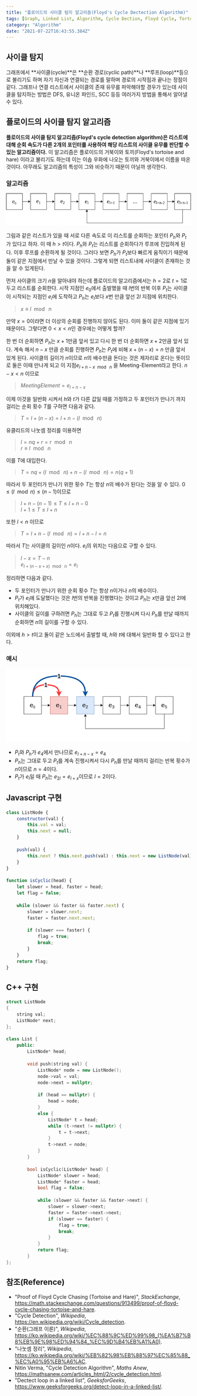 ```yaml
---
title: "플로이드의 사이클 탐지 알고리즘(Floyd's Cycle Dectection Algorithm)"
tags: [Graph, Linked List, Algorithm, Cycle Dection, Floyd Cycle, Tortoise and Hare]
category: "Algorithm"
date: "2021-07-22T16:43:55.384Z"
---
```


## 사이클 탐지

그래프에서 **사이클(cycle)**은 **순환 경로(cyclic path)**나 **루프(loop)**등으로 불리기도 하며 자기 자신과 연결되는 경로를 말하며 경로의 시작점과 끝나는 정점이 같다. 그래프나 연결 리스트에서 사이클의 존재 유무를 파악해야할 경우가 있는데 사이클을 탐지하는 방법은 DFS, 유니온 파인드, SCC 등등 여러가지 방법을 통해서 알아낼 수 있다.

## 플로이드의 사이클 탐지 알고리즘

**플로이드의 사이클 탐지 알고리즘(Floyd's cycle detection algorithm)은 리스트에 대해 순회 속도가 다른 2개의 포인터를 사용하여 해당 리스트의 사이클 유무를 판단할 수 있는 알고리즘이다.** 이 알고리즘은 플로이드의 거북이와 토끼(Floyd's tortoise and hare) 이라고 불리기도 하는데 이는 이솝 우화에 나오는 토끼와 거북이에서 이름을 따온 것이다. 아무래도 알고리즘의 특성이 그와 비슷하기 때문이 아닐까 생각한다.

### 알고리즘

![Cycle](cycle01.png)

그림과 같은 리스트가 있을 때 서로 다른 속도로 이 리스트를 순회하는 포인터 $P_h$와 $P_t$가 있다고 하자. 이 때 $h > t$이다. $P_h$와 $P_t$는 리스트를 순회하다가 루프에 진입하게 된다. 이후 루프를 순환하게 될 것이다. 그러다 보면 $P_h$가 $P_t$보다 빠르게 움직이기 때문에 둘이 같은 지점에서 만날 수 있을 것이다. 그렇게 되면 리스트내에 사이클이 존재하는 것을 알 수 있게된다.

먼저 사이클의 크기 $n$을 알아내야 하는데 플로이드의 알고리즘에서는 $h = 2$로 $t = 1$로 두고 리스트를 순회한다. 시작 지점인 $e_0$에서 출발했을 때 $l$번의 반복 이후 $P_t$는 사이클이 시작되는 지점인 $e_l$에 도착하고 $P_h$는 $e_l$보다 $x$번 만큼 앞선 $2l$ 지점에 위치한다.

> $x \equiv l \mod\ n$

만약 $x = 0$이라면 더 이상의 순회를 진행하지 않아도 된다. 이미 둘이 같은 지점에 있기 때문이다. 그렇다면 $0 < x < n$인 경우에는 어떻게 할까?

 한 번 더 순회하면 $P_h$는 $x+1$만큼 앞서 있고 다시 한 번 더 순회하면 $x + 2$만큼 앞서 있다. 계속 해서 $n-x$ 만큼 순회를 진행하면 $P_h$는 $P_t$에 비해 $x+(n-x)=n$ 만큼 앞서 있게 된다. 사이클의 길이가 $n$이므로 $n$의 배수만큼 돈다는 것은 제자리로 온다는 뜻이므로 둘은 이때 만나게 되고 이 지점$e_{l+n-x \mod\ n}$ 을 Meeting-Element라고 한다. $n-x < n$ 이므로

> $MeetingElement = e_{l+n-x}$

이제 이것을 일반화 시켜서 $h$와 $t$가 다른 값일 때를 가정하고 두 포인터가 만나기 까지 걸리는 순회 횟수 $T$를 구하면 다음과 같다.

> $T = l + (n-x) = l + n - (l \mod\ n)$

유클리드의 나눗셈 정리를 이용하면

> $l = nq + r = r \mod\ n$ \
> $r \equiv l \mod\ n$

이를 $T$에 대입한다.

> $T = nq + (l \mod\ n) + n - (l \mod\ n) = n(q+1)$

따라서 두 포인터가 만나기 위한 횟수 $T$는 항상 $n$의 배수가 된다는 것을 알 수 있다. $0 \leq (l \mod n)\leq (n-1)$이므로

> $l + n - (n - 1) \leq T \leq l + n - 0$ \
> $l + 1 \leq T \leq l + n$

또한 $l < n$ 이므로

> $T = l + n - (l \mod\ n) = l + n - l = n$

따라서 $T$는 사이클의 길이인 $n$이다.
$e_l$의 위치는 다음으로 구할 수 있다.

> $l - x = T - n$ \
> $e_{l + (n-x+x) \mod\ n} = e_{l}$

정리하면 다음과 같다.

- 두 포인터가 만나기 위한 순회 횟수 $T$는 항상 $n$이거나 $n$의 배수이다.
- $P_t$가 $e_l$에 도달했다는 것은 $l$번의 반복을 진행했다는 것이고 $P_h$는 $x$만큼 앞선 $2l$에 위치해있다.
- 사이클의 길이를 구하려면 $P_h$는 그대로 두고 $P_t$를 진행시켜 다시 $P_h$를 만날 때까지 순회하면 $n$의 길이를 구할 수 있다.

이외에 $h > t$이고 둘이 같은 노드에서 출발할 때, $h$와 $t$에 대해서 일반화 할 수 있다고 한다.

### 예시

![Example](example01.gif)

- $P_t$와 $P_h$가 $e_4$에서 만나므로 $e_{l+n-x} = e_4$
- $P_h$는 그대로 두고 $P_t$를 계속 진행시켜서 다시 $P_h$를 만날 때까지 걸리는 반복 횟수가 $n$이므로 $n=4$이다.
- $P_t$가 $e_l$일 때 $P_h$는 $e_{2l} = e_{l+x}$이므로 $l = 2$이다.

## Javascript 구현

```js
class ListNode {
    constructor(val) {
        this.val = val;
        this.next = null;
    }

    push(val) {
        this.next ? this.next.push(val) : this.next = new ListNode(val);
    }
}

function isCyclic(head) {
    let slower = head, faster = head;
    let flag = false;

    while (slower && faster && faster.next) {
        slower = slower.next;
        faster = faster.next.next;

        if (slower === faster) {
            flag = true;
            break;
        }
    }
    return flag;
}
```

## C++ 구현

```cpp
struct ListNode
{
    string val;
    ListNode* next;
};

class List {
    public:
        ListNode* head;

        void push(string val) {
            ListNode* node = new ListNode();
            node->val = val;
            node->next = nullptr;

            if (head == nullptr) {
                head = node;
            }
            else {
                ListNode* t = head;
                while (t->next != nullptr) {
                    t = t->next;
                }
                t->next = node;
            }
        }

        bool isCyclic(ListNode* head) {
            ListNode* slower = head;
            ListNode* faster = head;
            bool flag = false;

            while (slower && faster && faster->next) {
                slower = slower->next;
                faster = faster->next->next;
                if (slower == faster) {
                    flag = true;
                    break;
                }
            }
            return flag;
        }
};
```



## 참조(Reference)

- "Proof of Floyd Cycle Chasing (Tortoise and Hare)", *StackExchange*, https://math.stackexchange.com/questions/913499/proof-of-floyd-cycle-chasing-tortoise-and-hare.
- "Cycle Detection", *Wikipedia*, https://en.wikipedia.org/wiki/Cycle_detection.
- "순환(그래프 이론)", *Wikipedia*, https://ko.wikipedia.org/wiki/%EC%88%9C%ED%99%98_(%EA%B7%B8%EB%9E%98%ED%94%84_%EC%9D%B4%EB%A1%A0).
- "나눗셈 정리", *Wikipedia*, https://ko.wikipedia.org/wiki/%EB%82%98%EB%88%97%EC%85%88_%EC%A0%95%EB%A6%AC.
- Nitin Verma, "Cycle Detection Algorithm", *Maths Anew*,  https://mathsanew.com/articles_html/2/cycle_detection.html.
- "Dectect loop in a linked list", *GeeksforGeeks*, https://www.geeksforgeeks.org/detect-loop-in-a-linked-list/.
